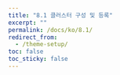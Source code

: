 ```yaml
---
title: "8.1 클러스터 구성 및 등록"
excerpt: ""
permalink: /docs/ko/8.1/
redirect_from:
  - /theme-setup/
toc: false
toc_sticky: false
---
```



